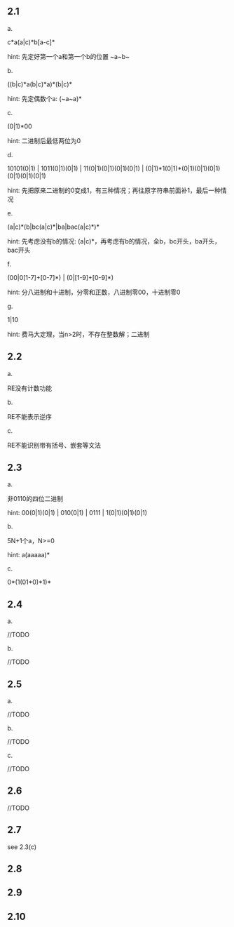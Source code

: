 ## 2.1
a.

c\*a(a|c)\*b[a-c]\*

hint: 先定好第一个a和第一个b的位置 ~a~b~

b.

((b|c)\*a(b|c)\*a)\*(b|c)\*

hint: 先定偶数个a: (~a~a)\*

c.

(0|1)\*00

hint: 二进制后最低两位为0

d.

10101(0|1) | 1011(0|1)(0|1) | 11(0|1)(0|1)(0|1)(0|1) |
(0|1)\*1(0|1)\*(0|1)(0|1)(0|1)(0|1)(0|1)(0|1)

hint: 先把原来二进制的0变成1，有三种情况；再往原字符串前面补1，最后一种情况

e.

(a|c)\*(b|bc(a|c)\*|ba|bac(a|c)\*)\*

hint: 先考虑没有b的情况: (a|c)\*，再考虑有b的情况，全b，bc开头，ba开头，bac开头

f.

(00|0[1-7]+[0-7]\*) | (0|[1-9]+[0-9]\*)

hint: 分八进制和十进制，分零和正数，八进制零00，十进制零0

g.

1|10

hint: 费马大定理，当n>2时，不存在整数解；二进制

## 2.2
a.

RE没有计数功能

b.

RE不能表示逆序

c.

RE不能识别带有括号、嵌套等文法

## 2.3
a.

非0110的四位二进制

hint: 00(0|1)(0|1) | 010(0|1) | 0111 | 1(0|1)(0|1)(0|1)

b.

5N+1个a，N>=0

hint: a(aaaaa)\*

c.

0\*(1(01\*0)\*1)\*

## 2.4
a.

//TODO

b.

//TODO

## 2.5
a.

//TODO

b.

//TODO

c.

//TODO

## 2.6
//TODO

## 2.7
see 2.3(c)

## 2.8

## 2.9

## 2.10
